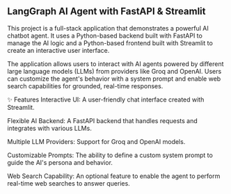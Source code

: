 ## LangGraph AI Agent with FastAPI & Streamlit
This project is a full-stack application that demonstrates a powerful AI chatbot agent. It uses a Python-based backend built with FastAPI to manage the AI logic and a Python-based frontend built with Streamlit to create an interactive user interface.

The application allows users to interact with AI agents powered by different large language models (LLMs) from providers like Groq and OpenAI. Users can customize the agent's behavior with a system prompt and enable web search capabilities for grounded, real-time responses.

✨ Features
Interactive UI: A user-friendly chat interface created with Streamlit.

Flexible AI Backend: A FastAPI backend that handles requests and integrates with various LLMs.

Multiple LLM Providers: Support for Groq and OpenAI models.

Customizable Prompts: The ability to define a custom system prompt to guide the AI's persona and behavior.

Web Search Capability: An optional feature to enable the agent to perform real-time web searches to answer queries.
 
 
